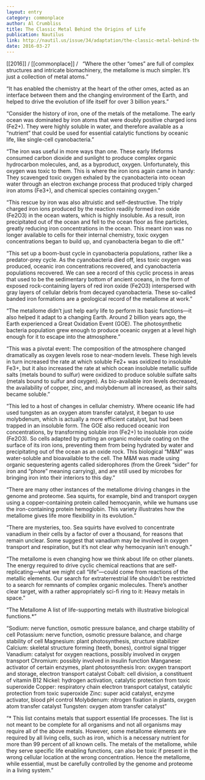 ```yaml
---
layout: entry
category: commonplace
author: Al Crumbliss
title: The Classic Metal Behind the Origins of Life
publication: Nautilus
link: http://nautil.us/issue/34/adaptation/the-classic-metal-behind-the-origins-of-life
date: 2016-03-27
---
```


[[2016]] / [[commonplace]] / 
 
“Where the other “omes” are full of complex structures and intricate biomachinery, the metallome is much simpler. It’s just a collection of metal atoms.”

“It has enabled the chemistry at the heart of the other omes, acted as an interface between them and the changing environment of the Earth, and helped to drive the evolution of life itself for over 3 billion years.”

“Consider the history of iron, one of the metals of the metallome. The early ocean was dominated by iron atoms that were doubly positive charged ions (Fe2+). They were highly soluble in water, and therefore available as a “nutrient” that could be used for essential catalytic functions by oceanic life, like single-cell cyanobacteria.”

“The iron was useful in more ways than one. These early lifeforms consumed carbon dioxide and sunlight to produce complex organic hydrocarbon molecules, and, as a byproduct, oxygen. Unfortunately, this oxygen was toxic to them. This is where the iron ions again came in handy: They scavenged toxic oxygen exhaled by the cyanobacteria into ocean water through an electron exchange process that produced triply charged iron atoms (Fe3+), and chemical species containing oxygen.”

“This rescue by iron was also altruistic and self-destructive. The triply charged iron ions produced by the reaction readily formed iron oxide (Fe2O3) in the ocean waters, which is highly insoluble. As a result, iron precipitated out of the ocean and fell to the ocean floor as fine particles, greatly reducing iron concentrations in the ocean. This meant iron was no longer available to cells for their internal chemistry, toxic oxygen concentrations began to build up, and cyanobacteria began to die off.”

“This set up a boom-bust cycle in cyanobacteria populations, rather like a predator-prey cycle. As the cyanobacteria died off, less toxic oxygen was produced, oceanic iron concentrations recovered, and cyanobacteria populations recovered. We can see a record of this cyclic process in areas that used to be the sedimentary bottom of ancient oceans, in the form of exposed rock-containing layers of red iron oxide (Fe2O3) interspersed with gray layers of cellular debris from decayed cyanobacteria. These so-called banded iron formations are a geological record of the metallome at work.”

“The metallome didn’t just help early life to perform its basic functions—it also helped it adapt to a changing Earth. Around 2 billion years ago, the Earth experienced a Great Oxidation Event (GOE). The photosynthetic bacteria population grew enough to produce oceanic oxygen at a level high enough for it to escape into the atmosphere.”

“This was a pivotal event: The composition of the atmosphere changed dramatically as oxygen levels rose to near-modern levels. These high levels in turn increased the rate at which soluble Fe2+ was oxidized to insoluble Fe3+, but it also increased the rate at which ocean insoluble metallic sulfide salts (metals bound to sulfur) were oxidized to produce soluble sulfate salts (metals bound to sulfur and oxygen). As bio-available iron levels decreased, the availability of copper, zinc, and molybdenum all increased, as their salts became soluble.”

“This led to a host of changes in cellular chemistry. Where oceanic life had used tungsten as an oxygen atom transfer catalyst, it began to use molybdenum, which is actually a more efficient catalyst, but had been trapped in an insoluble form. The GOE also reduced oceanic iron concentrations, by transforming soluble iron (Fe2+) to insoluble iron oxide (Fe2O3). So cells adapted by putting an organic molecule coating on the surface of its iron ions, preventing them from being hydrated by water and precipitating out of the ocean as an oxide rock. This biological “M&M” was water-soluble and bioavailable to the cell. The M&M was made using organic sequestering agents called siderophores (from the Greek “sider” for iron and “phore” meaning carrying), and are still used by microbes for bringing iron into their interiors to this day.”

“There are many other instances of the metallome driving changes in the genome and proteome. Sea squirts, for example, bind and transport oxygen using a copper-containing protein called hemocyanin, while we humans use the iron-containing protein hemoglobin. This variety illustrates how the metallome gives life more flexibility in its evolution.”

“There are mysteries, too. Sea squirts have evolved to concentrate vanadium in their cells by a factor of over a thousand, for reasons that remain unclear. Some suggest that vanadium may be involved in oxygen transport and respiration, but it’s not clear why hemocyanin isn’t enough.”

“The metallome is even changing how we think about life on other planets. The energy required to drive cyclic chemical reactions that are self-replicating—what we might call “life”—could come from reactions of the metallic elements. Our search for extraterrestrial life shouldn’t be restricted to a search for remnants of complex organic molecules. There’s another clear target, with a rather appropriately sci-fi ring to it: Heavy metals in space.”

“The Metallome
A list of life-supporting metals with illustrative biological functions.*”

“Sodium: nerve function, osmotic pressure balance, and charge stability of cell
Potassium: nerve function, osmotic pressure balance, and charge stability of cell
Magnesium: plant photosynthesis, structure stabilizer
Calcium: skeletal structure forming (teeth, bones), control signal trigger
Vanadium: catalyst for oxygen reactions, possibly involved in oxygen transport
Chromium: possibly involved in insulin function
Manganese: activator of certain enzymes, plant photosynthesis Iron: oxygen transport and storage, electron transport catalyst
Cobalt: cell division, a constituent of vitamin B12
Nickel: hydrogen activation, catalytic protection from toxic superoxide
Copper: respiratory chain electron transport catalyst, catalytic protection from toxic superoxide
Zinc: super acid catalyst, enzyme activator, blood pH control
Molybdenum: nitrogen fixation in plants, oxygen atom transfer catalyst
Tungsten: oxygen atom transfer catalyst”

“* This list contains metals that support essential life processes. The list is not meant to be complete for all organisms and not all organisms may require all of the above metals. However, some metallome elements are required by all living cells, such as iron, which is a necessary nutrient for more than 99 percent of all known cells. The metals of the metallome, while they serve specific life enabling functions, can also be toxic if present in the wrong cellular location at the wrong concentration. Hence the metallome, while essential, must be carefully controlled by the genome and proteome in a living system.”

